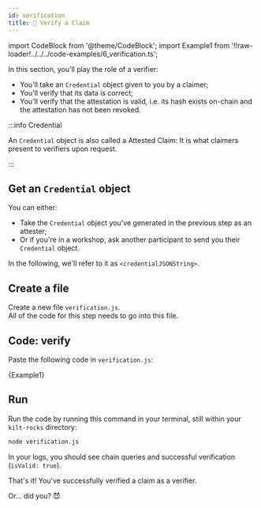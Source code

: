 ```yaml
---
id: verification
title: 🔐 Verify a Claim
---
```


import CodeBlock from '@theme/CodeBlock';
import Example1 from '!!raw-loader!../../../code-examples/6_verification.ts';

In this section, you'll play the role of a <span class="label-role verifier">verifier</span>:

- You'll take an `Credential` object given to you by a <span class="label-role claimer">claimer</span>;
- You'll verify that its data is correct;
- You'll verify that the attestation is valid, i.e. its hash exists on-chain and the attestation has not been revoked.

:::info Credential

An `Credential` object is also called a Attested Claim: It is what <span class="label-role claimer">claimers</span> present to <span class="label-role verifier">verifiers</span> upon request.

:::

## Get an `Credential` object

You can either:

- Take the `Credential` object you've generated in the previous step as an <span class="label-role attester">attester</span>;
- Or if you're in a workshop, ask another participant to send you their `Credential` object.

In the following, we'll refer to it as `<credentialJSONString>`.

## Create a file

Create a new file `verification.js`.  
All of the code for this step needs to go into this file.

## Code: verify

Paste the following code in `verification.js`:

<CodeBlock className="language-ts">
  {Example1}
</CodeBlock>

## Run

Run the code by running this command in your terminal, still within your `kilt-rocks` directory:

```bash
node verification.js
```

In your logs, you should see chain queries and successful verification (`isValid: true`).

That's it!
You've successfully verified a claim as a <span class="label-role verifier">verifier</span>.

Or... did you? 😈
